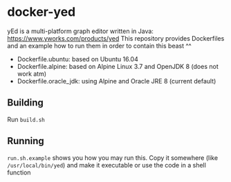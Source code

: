 docker-yed
==========

yEd is a multi-platform graph editor written in Java: https://www.yworks.com/products/yed
This repository provides Dockerfiles and an example how to run them in order to contain this
beast ^^

* Dockerfile.ubuntu: based on Ubuntu 16.04
* Dockerfile.alpine:  based on Alpine Linux 3.7 and OpenJDK 8 (does not work atm)
* Dockerfile.oracle_jdk: using Alpine and Oracle JRE 8 (current default)

Building
--------

Run `build.sh`

Running
-------

`run.sh.example` shows you how you may run this. Copy it somewhere
(like `/usr/local/bin/yed`) and make it executable or use the
code in a shell function
